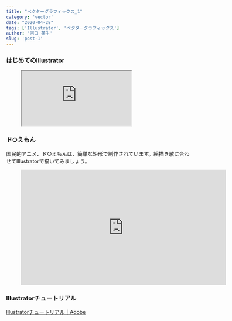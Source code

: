 ```yaml
---
title: "ベクターグラフィックス_1"
category: 'vector'
date: "2020-04-28"
tags: ['Illustrator', 'ベクターグラフィックス']
author: '河口 英生'
slug: 'post-1'
---
```

<h3 class="title is-5" >はじめてのIllustrator</h3>
<figure class="is-fullwidth">
  <iframe src="https://drive.google.com/file/d/1QPH8tud7wSj39huFQTq3KaY2c75hso6A/preview"></iframe>
</figure>
<h3 class="title is-5" >ド○えもん</h3>
<p>国民的アニメ、ド○えもんは、簡単な矩形で制作されています。絵描き歌に合わせてIllustratorで描いてみましょう。</p>
<figure class="is-fullwidth">
  <iframe width="560" height="315" src="https://www.youtube.com/embed/Behej0t0Axw" frameborder="0" allow="accelerometer; autoplay; encrypted-media; gyroscope; picture-in-picture" allowfullscreen></iframe>
</figure>
<h3 class="title is-5" >Illustratorチュートリアル</h3>
<p><a href="https://helpx.adobe.com/jp/illustrator/tutorials.html" >Illustratorチュートリアル｜Adobe</a></p>
